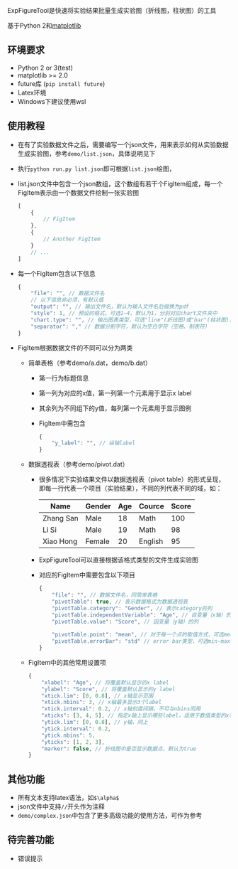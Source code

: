 ExpFigureTool是快速将实验结果批量生成实验图（折线图，柱状图）的工具

基于Python 2和[matplotlib](https://matplotlib.org/)

## 环境要求
- Python 2 or 3(test)
- matplotlib >= 2.0
- future库 (`pip install future`)
- Latex环境
- Windows下建议使用wsl

## 使用教程

- 在有了实验数据文件之后，需要编写一个json文件，用来表示如何从实验数据生成实验图，参考`demo/list.json`，具体说明见下

- 执行`python run.py list.json`即可根据`list.json`绘图，

- list.json文件中包含一个json数组，这个数组有若干个FigItem组成，每一个FigItem表示由一个数据文件绘制一张实验图

  ```javascript
  [
      {
          // FigItem
      },
      {
          // Another FigItem
      }
      // ...
  ]
  ```

- 每一个FigItem包含以下信息

    ```javascript
    {
        "file": "", // 数据文件名
        // 以下信息非必须，有默认值
        "output": "", // 输出文件名，默认为输入文件名后缀换为pdf
        "style": 1, // 预设的格式，可选1~4，默认为1，分别对应chart文件夹中
        "chart.type": "", // 输出图表类型，可选"line"(折线图)或"bar"(柱状图)，默认为折线图
        "separator": "," // 数据分割字符，默认为空白字符（空格、制表符）
    }
    ```

- FigItem根据数据文件的不同可以分为两类

    - 简单表格（参考demo/a.dat，demo/b.dat）
      - 第一行为标题信息

      - 第一列为对应的x值，第一列第一个元素用于显示x label

      - 其余列为不同组下的y值，每列第一个元素用于显示图例

      - FigItem中需包含

        ```javascript
        {
            "y_label": "", // 纵轴label
        }
        ```

    - 数据透视表（参考demo/pivot.dat）

      - 很多情况下实验结果文件以数据透视表（pivot table）的形式呈现，即每一行代表一个项目（实验结果），不同的列代表不同的域，如：

        | Name      | Gender | Age  | Cource  | Score |
        | --------- | ------ | ---- | ------- | ----- |
        | Zhang San | Male   | 18   | Math    | 100   |
        | Li Si     | Male   | 19   | Math    | 98    |
        | Xiao Hong | Female | 20   | English | 95    |

      - ExpFigureTool可以直接根据该格式类型的文件生成实验图

      - 对应的FigItem中需要包含以下项目

        ```javascript
        {
            "file": "", // 数据文件名，同简单表格
            "pivotTable": true, // 表示数据格式为数据透视表
            "pivotTable.category": "Gender", // 表示category的列
            "pivotTable.independentVariable": "Age", // 自变量（x轴）的列
            "pivotTable.value": "Score", // 因变量（y轴）的列
            
            "pivotTable.point": "mean", // 对于每一个点的取值方式，可选mean和median
            "pivotTable.errorBar": "std" // error bar类型，可选min-max,std,percentile
        }
        ```

    - FigItem中的其他常用设置项

      ```javascript
      {
          "xlabel": "Age", // 将覆盖默认显示的x label
          "ylabel": "Score", // 将覆盖默认显示的y label
          "xtick.lim": [0, 0.8], // x轴显示范围
          "xtick.nbins": 3, // x轴最多显示3个label
          "xtick.interval": 0.2, // x轴刻度间隔，不可与nbins同用
          "xticks": [3, 4, 5], // 指定x轴上显示哪些label，适用于数值类型的x轴，覆盖上面除lim外的所有设置，可与对数坐标轴同用
          "ytick.lim": [0, 0.8], // y轴，同上
          "ytick.interval": 0.2,
          "ytick.nbins": 5,
          "yticks": [1, 2, 3],
          "marker": false, // 折线图中是否显示数据点，默认为true
      }
      ```

      

## 其他功能

- 所有文本支持latex语法，如`$\alpha$`
- json文件中支持`//`开头作为注释
- `demo/complex.json`中包含了更多高级功能的使用方法，可作为参考

## 待完善功能

- 错误提示